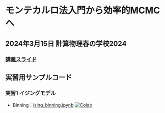 # モンテカルロ法入門から効率的MCMCへ

## 2024年3月15日 計算物理春の学校2024

### [講義スライド](introduction-to-Monte-Carlo.pdf)

## 実習用サンプルコード

### 実習1 イジングモデル
* Binning：[ising_binning.ipynb](exercise/jupyter-notebook/ising_binning.ipynb) [![Colab](https://colab.research.google.com/assets/colab-badge.svg)](https://colab.research.google.com/github/suwamaro/introduction-to-Monte-Carlo/blob/main/exercise/jupyter-notebook/ising_binning.ipynb)

